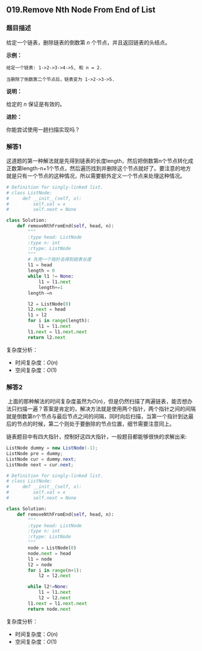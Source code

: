 ## 019.Remove Nth Node From End of List

### 题目描述

给定一个链表，删除链表的倒数第 *n* 个节点，并且返回链表的头结点。

**示例：**

```
给定一个链表: 1->2->3->4->5, 和 n = 2.

当删除了倒数第二个节点后，链表变为 1->2->3->5.
```

**说明：**

给定的 *n* 保证是有效的。

**进阶：**

你能尝试使用一趟扫描实现吗？



### 解答1

​	这道题的第一种解法就是先得到链表的长度length，然后把倒数第n个节点转化成正数第length-n+1个节点，然后遍历找到并删除这个节点就好了。要注意的地方就是只有一个节点的这种情况，所以需要额外定义一个节点来处理这种情况。

```python
# Definition for singly-linked list.
# class ListNode:
#     def __init__(self, x):
#         self.val = x
#         self.next = None

class Solution:
    def removeNthFromEnd(self, head, n):
        """
        :type head: ListNode
        :type n: int
        :rtype: ListNode
        """
        # 先用一个指针去得到链表长度
        l1 = head
        length = 0
        while l1 != None:
            l1 = l1.next
            length+=1     
        length-=n

        l2 = ListNode(0)
        l2.next = head
        l1 = l2
        for i in range(length):
            l1 = l1.next
        l1.next = l1.next.next
        return l2.next
```

复杂度分析：

- 时间复杂度：$O(n)$
- 空间复杂度：$O(1)$ 



### 解答2

​	上面的那种解法的时间复杂度虽然为$O(n)$，但是仍然扫描了两遍链表，能否想办法只扫描一遍？答案是肯定的，解决方法就是使用两个指针，两个指针之间的间隔就是倒数第n个节点与最后节点之间的间隔，同时向后扫描，当第一个指针到达最后的节点的时候，第二个则处于要删除的节点位置，细节需要注意同上。

​	链表题目中有四大指针，控制好这四大指针，一般题目都能够很快的求解出来:

```java
ListNode dummy = new ListNode(-1);
ListNode pre = dummy;
ListNode cur = dummy.next;
ListNode next = cur.next;
```

```python
# Definition for singly-linked list.
# class ListNode:
#     def __init__(self, x):
#         self.val = x
#         self.next = None

class Solution:
    def removeNthFromEnd(self, head, n):
        """
        :type head: ListNode
        :type n: int
        :rtype: ListNode
        """
        node = ListNode(0)
        node.next = head
        l1 = node
        l2 = node
        for i in range(n+1):
            l2 = l2.next

        while l2!=None:
            l1 = l1.next
            l2 = l2.next
        l1.next = l1.next.next
        return node.next
```

复杂度分析：

- 时间复杂度：$O(n)$
- 空间复杂度：$O(1)$ 

